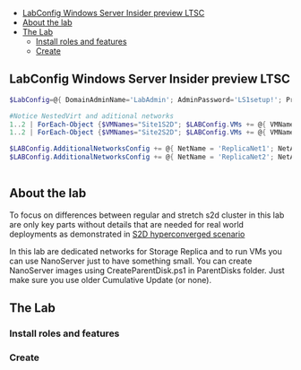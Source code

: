 <!-- TOC -->

- [LabConfig Windows Server Insider preview LTSC](#labconfig-windows-server-insider-preview-ltsc)
- [About the lab](#about-the-lab)
- [The Lab](#the-lab)
    - [Install roles and features](#install-roles-and-features)
    - [Create](#create)

<!-- /TOC -->

## LabConfig Windows Server Insider preview LTSC

```PowerShell
$LabConfig=@{ DomainAdminName='LabAdmin'; AdminPassword='LS1setup!'; Prefix = 'WSLab19522.1000-'; SwitchName = 'LabSwitch'; DCEdition='4'; Internet=$true ; AdditionalNetworksConfig=@(); VMs=@()}

#Notice NestedVirt and aditional networks
1..2 | ForEach-Object {$VMNames="Site1S2D"; $LABConfig.VMs += @{ VMName = "$VMNames$_" ; Configuration = 'S2D' ; ParentVHD = 'WinSrvInsiderCore_19522.vhdx'; SSDNumber = 0; SSDSize=800GB ; HDDNumber = 4; HDDSize= 8TB ; MemoryStartupBytes= 4GB ; NestedVirt=$true ; AdditionalNetworks=$True}} 
1..2 | ForEach-Object {$VMNames="Site2S2D"; $LABConfig.VMs += @{ VMName = "$VMNames$_" ; Configuration = 'S2D' ; ParentVHD = 'WinSrvInsiderCore_19522.vhdx'; SSDNumber = 0; SSDSize=800GB ; HDDNumber = 4; HDDSize= 8TB ; MemoryStartupBytes= 4GB ; NestedVirt=$true ; AdditionalNetworks=$True}} 

$LABConfig.AdditionalNetworksConfig += @{ NetName = 'ReplicaNet1'; NetAddress='172.16.11.'; NetVLAN='0'; Subnet='255.255.255.0'}
$LABConfig.AdditionalNetworksConfig += @{ NetName = 'ReplicaNet2'; NetAddress='172.16.12.'; NetVLAN='0'; Subnet='255.255.255.0'}
 
```

## About the lab

To focus on differences between regular and stretch s2d cluster in this lab are only key parts without details that are needed for real world deployments as demonstrated in [S2D hyperconverged scenario](/Scenarios/S2D%20Hyperconverged)

In this lab are dedicated networks for Storage Replica and to run VMs you can use NanoServer just to have something small. You can create NanoServer images using CreateParentDisk.ps1 in ParentDisks folder. Just make sure you use older Cumulative Update (or none).

## The Lab

### Install roles and features

### Create 